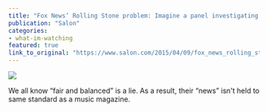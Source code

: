 ```yaml
---
title: "Fox News’ Rolling Stone problem: Imagine a panel investigating Bill O’Reilly’s “war stories” and Megyn Kelly’s hyperbole"
publication: "Salon"
categories: 
- what-im-watching
featured: true
link_to_original: "https://www.salon.com/2015/04/09/fox_news_rolling_stone_problem_imagine_a_panel_investigating_bill_oreillys_war_stories_and_megyn_kellys_hyperbole/"
---
```

![](/assets/img/megyn_kelly.jpg)

We all know “fair and balanced” is a lie. As a result, their “news” isn't held to same standard as a music magazine.
